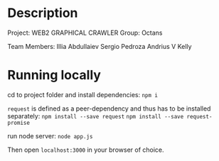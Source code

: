 # Description

Project: WEB2 GRAPHICAL CRAWLER
Group: Octans

Team Members:
Illia Abdullaiev
Sergio Pedroza
Andrius V Kelly


# Running locally

cd to project folder and install dependencies:
`npm i`

`request` is defined as a peer-dependency and thus has to be installed separately:
`npm install --save request`
`npm install --save request-promise`

run node server:
`node app.js`

Then open `localhost:3000` in your browser of choice.